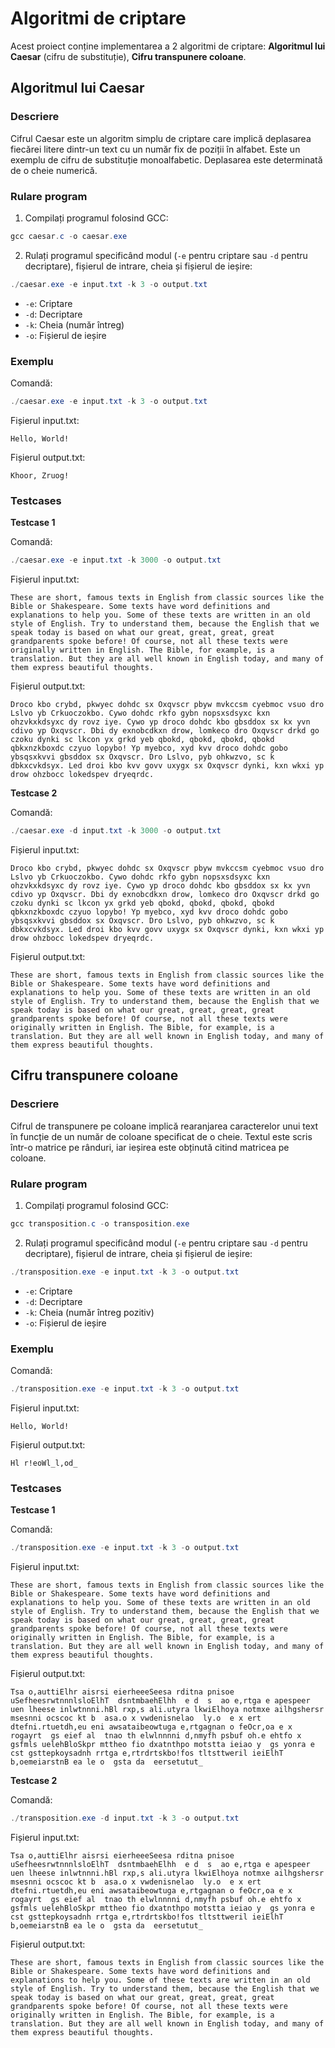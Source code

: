 # Algoritmi de criptare

Acest proiect conține implementarea a 2 algoritmi de criptare: **Algoritmul lui Caesar** (cifru de substituție), **Cifru transpunere coloane**.

## Algoritmul lui Caesar

### Descriere

Cifrul Caesar este un algoritm simplu de criptare care implică deplasarea fiecărei litere dintr-un text cu un număr fix de poziții în alfabet. Este un exemplu de cifru de substituție monoalfabetic. Deplasarea este determinată de o cheie numerică.

### Rulare program

1. Compilați programul folosind GCC:
```powershell
gcc caesar.c -o caesar.exe
```
2. Rulați programul specificând modul (`-e` pentru criptare sau `-d` pentru decriptare), fișierul de intrare, cheia și fișierul de ieșire:
```powershell
./caesar.exe -e input.txt -k 3 -o output.txt
```
- `-e`: Criptare
- `-d`: Decriptare
- `-k`: Cheia (număr întreg)
- `-o`: Fișierul de ieșire

### Exemplu

Comandă:
```powershell
./caesar.exe -e input.txt -k 3 -o output.txt
```
Fișierul input.txt:
```
Hello, World!
```
Fișierul output.txt:
```
Khoor, Zruog!
```

### Testcases

**Testcase 1**

Comandă:
```powershell
./caesar.exe -e input.txt -k 3000 -o output.txt
```
Fișierul input.txt:
```
These are short, famous texts in English from classic sources like the Bible or Shakespeare. Some texts have word definitions and explanations to help you. Some of these texts are written in an old style of English. Try to understand them, because the English that we speak today is based on what our great, great, great, great grandparents spoke before! Of course, not all these texts were originally written in English. The Bible, for example, is a translation. But they are all well known in English today, and many of them express beautiful thoughts.
```
Fișierul output.txt:
```
Droco kbo crybd, pkwyec dohdc sx Oxqvscr pbyw mvkccsm cyebmoc vsuo dro Lslvo yb Crkuoczokbo. Cywo dohdc rkfo gybn nopsxsdsyxc kxn ohzvkxkdsyxc dy rovz iye. Cywo yp droco dohdc kbo gbsddox sx kx yvn cdivo yp Oxqvscr. Dbi dy exnobcdkxn drow, lomkeco dro Oxqvscr drkd go czoku dynki sc lkcon yx grkd yeb qbokd, qbokd, qbokd, qbokd qbkxnzkboxdc czyuo lopybo! Yp myebco, xyd kvv droco dohdc gobo ybsqsxkvvi gbsddox sx Oxqvscr. Dro Lslvo, pyb ohkwzvo, sc k dbkxcvkdsyx. Led droi kbo kvv govv uxygx sx Oxqvscr dynki, kxn wkxi yp drow ohzbocc lokedspev dryeqrdc.
```

**Testcase 2**

Comandă:
```powershell
./caesar.exe -d input.txt -k 3000 -o output.txt
```
Fișierul input.txt:
```
Droco kbo crybd, pkwyec dohdc sx Oxqvscr pbyw mvkccsm cyebmoc vsuo dro Lslvo yb Crkuoczokbo. Cywo dohdc rkfo gybn nopsxsdsyxc kxn ohzvkxkdsyxc dy rovz iye. Cywo yp droco dohdc kbo gbsddox sx kx yvn cdivo yp Oxqvscr. Dbi dy exnobcdkxn drow, lomkeco dro Oxqvscr drkd go czoku dynki sc lkcon yx grkd yeb qbokd, qbokd, qbokd, qbokd qbkxnzkboxdc czyuo lopybo! Yp myebco, xyd kvv droco dohdc gobo ybsqsxkvvi gbsddox sx Oxqvscr. Dro Lslvo, pyb ohkwzvo, sc k dbkxcvkdsyx. Led droi kbo kvv govv uxygx sx Oxqvscr dynki, kxn wkxi yp drow ohzbocc lokedspev dryeqrdc.
```
Fișierul output.txt:
```
These are short, famous texts in English from classic sources like the Bible or Shakespeare. Some texts have word definitions and explanations to help you. Some of these texts are written in an old style of English. Try to understand them, because the English that we speak today is based on what our great, great, great, great grandparents spoke before! Of course, not all these texts were originally written in English. The Bible, for example, is a translation. But they are all well known in English today, and many of them express beautiful thoughts.
```

## Cifru transpunere coloane

### Descriere

Cifrul de transpunere pe coloane implică rearanjarea caracterelor unui text în funcție de un număr de coloane specificat de o cheie. Textul este scris într-o matrice pe rânduri, iar ieșirea este obținută citind matricea pe coloane.

### Rulare program

1. Compilați programul folosind GCC:
```powershell
gcc transposition.c -o transposition.exe
```

2. Rulați programul specificând modul (`-e` pentru criptare sau `-d` pentru decriptare), fișierul de intrare, cheia și fișierul de ieșire:
```powershell
./transposition.exe -e input.txt -k 3 -o output.txt
```
- `-e`: Criptare
- `-d`: Decriptare
- `-k`: Cheia (număr întreg pozitiv)
- `-o`: Fișierul de ieșire

### Exemplu

Comandă:
```powershell
./transposition.exe -e input.txt -k 3 -o output.txt
```
Fișierul input.txt:
```
Hello, World!
```
Fișierul output.txt:
```
Hl r!eoWl_l,od_
```

### Testcases

**Testcase 1**

Comandă:
```powershell
./transposition.exe -e input.txt -k 3 -o output.txt
```
Fișierul input.txt:
```
These are short, famous texts in English from classic sources like the Bible or Shakespeare. Some texts have word definitions and explanations to help you. Some of these texts are written in an old style of English. Try to understand them, because the English that we speak today is based on what our great, great, great, great grandparents spoke before! Of course, not all these texts were originally written in English. The Bible, for example, is a translation. But they are all well known in English today, and many of them express beautiful thoughts.
```
Fișierul output.txt:
```
Tsa o,auttiElhr aisrsi eierheeeSeesa rditna pnisoe uSefheesrwtnnnlsloElhT  dsntmbaehElhh  e d  s  ao e,rtga e apespeer  uen lheese inlwtnnni.hBl rxp,s ali.utyra lkwiElhoya notmxe ailhgshersr msesnni ocscoc kt b  asa.o x vwdenisnelao  ly.o  e x ert   dtefni.rtuetdh,eu eni awsataibeowtuga e,rtgagnan o feOcr,oa e x rogayrt  gs eief al  tnao th elwlnnnni d,nmyfh psbuf oh.e ehtfo x  gsfmls uelehBloSkpr mttheo fio dxatnthpo motstta ieiao y  gs yonra e cst gsttepkoysadnh rrtga e,rtrdrtskbo!fos tltsttweril ieiElhT b,oemeiarstnB ea le o  gsta da  eersetutut_
```

**Testcase 2**

Comandă:
```powershell
./transposition.exe -d input.txt -k 3 -o output.txt
```
Fișierul input.txt:
```
Tsa o,auttiElhr aisrsi eierheeeSeesa rditna pnisoe uSefheesrwtnnnlsloElhT  dsntmbaehElhh  e d  s  ao e,rtga e apespeer  uen lheese inlwtnnni.hBl rxp,s ali.utyra lkwiElhoya notmxe ailhgshersr msesnni ocscoc kt b  asa.o x vwdenisnelao  ly.o  e x ert   dtefni.rtuetdh,eu eni awsataibeowtuga e,rtgagnan o feOcr,oa e x rogayrt  gs eief al  tnao th elwlnnnni d,nmyfh psbuf oh.e ehtfo x  gsfmls uelehBloSkpr mttheo fio dxatnthpo motstta ieiao y  gs yonra e cst gsttepkoysadnh rrtga e,rtrdrtskbo!fos tltsttweril ieiElhT b,oemeiarstnB ea le o  gsta da  eersetutut_
```
Fișierul output.txt:
```
These are short, famous texts in English from classic sources like the Bible or Shakespeare. Some texts have word definitions and explanations to help you. Some of these texts are written in an old style of English. Try to understand them, because the English that we speak today is based on what our great, great, great, great grandparents spoke before! Of course, not all these texts were originally written in English. The Bible, for example, is a translation. But they are all well known in English today, and many of them express beautiful thoughts.
```
